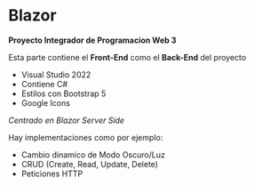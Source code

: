 # Blazor
**Proyecto Integrador de Programacion Web 3**

Esta parte contiene el **Front-End** como el **Back-End** del proyecto
- Visual Studio 2022
- Contiene C#
- Estilos con Bootstrap 5
- Google Icons

_Centrado en Blazor Server Side_

Hay implementaciones como por ejemplo:
- Cambio dinamico de Modo Oscuro/Luz
- CRUD (Create, Read, Update, Delete)
- Peticiones HTTP
